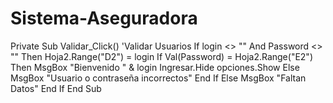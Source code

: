 # Sistema-Aseguradora

Private Sub Validar_Click()
'Validar Usuarios
If login <> "" And Password <> "" Then
Hoja2.Range("D2") = login
If Val(Password) = Hoja2.Range("E2") Then
   MsgBox "Bienvenido " & login
   Ingresar.Hide
   opciones.Show
Else
    MsgBox "Usuario o contraseña incorrectos"
   End If
Else
  MsgBox "Faltan Datos"
  End If
End Sub
